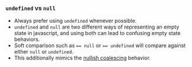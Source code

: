 ### `undefined` vs `null`
- Always prefer using `undefined` whenever possible.
- `undefined` and `null` are two different ways of representing an empty state in javascript, and using both can lead to confusing empty state behaviors.
- Soft comparison such as `== null` or `== undefined` will compare against either `null` or `undefined`.
- This additionally mimics the [nullish coalescing](https://developer.mozilla.org/en-US/docs/Web/JavaScript/Reference/Operators/Nullish_coalescing) behavior.
